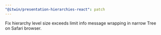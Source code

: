 ```yaml
---
"@itwin/presentation-hierarchies-react": patch
---
```


Fix hierarchy level size exceeds limit info message wrapping in narrow Tree on Safari browser.
